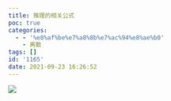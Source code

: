 ```yaml
---
title: 推理的相关公式
poc: true
categories:
  - - '%e8%af%be%e7%a8%8b%e7%ac%94%e8%ae%b0'
    - 离散
tags: []
id: '1165'
date: 2021-09-23 16:26:52
---
```


![](https://raw.githubusercontent.com/Valkierja/ALLPIC/main/img/202303172120694.png)